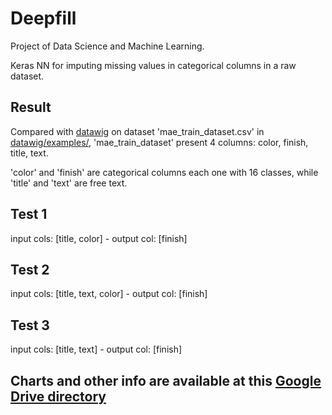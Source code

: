 # Deepfill
Project of Data Science and Machine Learning.

Keras NN for imputing missing values in categorical columns in a raw dataset.
## Result
Compared with [datawig](https://github.com/awslabs/datawig) on dataset 'mae_train_dataset.csv' in [datawig/examples/](https://github.com/awslabs/datawig/tree/master/examples),
'mae_train_dataset' present 4 columns: color, finish, title, text.

'color' and 'finish' are categorical columns each one with 16 classes, while 'title' and 'text' are free text.

## Test 1
input cols: [title, color] -
output col: [finish]

## Test 2
input cols: [title, text, color] -
output col: [finish]

## Test 3
input cols:  [title, text] -
output col: [finish]

## Charts and other info are available at this [Google Drive directory](https://drive.google.com/drive/folders/1mTDNdoRCiZHTmnVfSXt8oxzFmCM2PeDN?usp=sharing)

 
